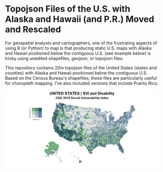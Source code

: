 # Topojson Files of the U.S. with Alaska and Hawaii (and P.R.) Moved and Rescaled

For geospatial analysts and cartographers, one of the frustrating aspects of using R (or Python) to map is that producing static U.S. maps with Alaska and Hawaii positioned below the contiguous U.S. (see example below) is tricky using unedited shapefiles, geojson, or topojson files. 

This repository contains 20m topojson files of the United States (states and counties) with Alaska and Hawaii positioned below the contiguous U.S. Based on the Census Bureau's shapefiles, these files are particularly useful for choropleth mapping. I've also included versions that include Puerto Rico. 

![Map](Example_SVI_Disability_Bivariate.png)
